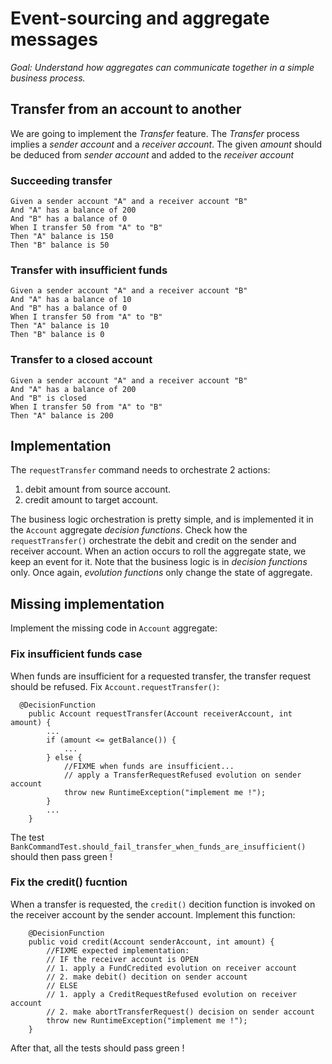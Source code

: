 Event-sourcing and aggregate messages
=====================================

*Goal: Understand how aggregates can communicate together in a simple business process.*
      
## Transfer from an account to another
We are going to implement the *Transfer* feature. The *Transfer* process implies a *sender account* and a *receiver account*. 
The given *amount* should be deduced from *sender account* and added to the *receiver account* 
### Succeeding transfer
```gherkin
Given a sender account "A" and a receiver account "B"
And "A" has a balance of 200
And "B" has a balance of 0
When I transfer 50 from "A" to "B"
Then "A" balance is 150
Then "B" balance is 50
```
### Transfer with insufficient funds
```gherkin
Given a sender account "A" and a receiver account "B"
And "A" has a balance of 10
And "B" has a balance of 0
When I transfer 50 from "A" to "B"
Then "A" balance is 10
Then "B" balance is 0
```
### Transfer to a closed account
```gherkin
Given a sender account "A" and a receiver account "B"
And "A" has a balance of 200
And "B" is closed
When I transfer 50 from "A" to "B"
Then "A" balance is 200
```

## Implementation

The `requestTransfer` command needs to orchestrate 2 actions:
1. debit amount from source account.
2. credit amount to target account. 

The business logic orchestration is pretty simple, and is implemented it in the `Account` aggregate *decision functions*.
Check how the `requestTransfer()` orchestrate the debit and credit on the sender and receiver account. 
When an action occurs to roll the aggregate state, we keep an event for it. 
Note that the business logic is in *decision functions* only. Once again, *evolution functions* only change the state of aggregate.


## Missing implementation

Implement the missing code in `Account` aggregate:

### Fix insufficient funds case

When funds are insufficient for a requested transfer, the transfer request should be refused. 
Fix `Account.requestTransfer()`: 
```
  @DecisionFunction
    public Account requestTransfer(Account receiverAccount, int amount) {
        ...
        if (amount <= getBalance()) {
            ...
        } else {
            //FIXME when funds are insufficient...
            // apply a TransferRequestRefused evolution on sender account
            throw new RuntimeException("implement me !");
        }
        ...
    }
```
The test `BankCommandTest.should_fail_transfer_when_funds_are_insufficient()` should then pass green !

### Fix the credit() fucntion

When a transfer is requested, the `credit()` decition function is invoked on the receiver account by the sender account.
Implement this function:
```
    @DecisionFunction
    public void credit(Account senderAccount, int amount) {
        //FIXME expected implementation:
        // IF the receiver account is OPEN
        // 1. apply a FundCredited evolution on receiver account
        // 2. make debit() decition on sender account
        // ELSE
        // 1. apply a CreditRequestRefused evolution on receiver account
        // 2. make abortTransferRequest() decision on sender account
        throw new RuntimeException("implement me !");
    }
```
After that, all the tests should pass green !
